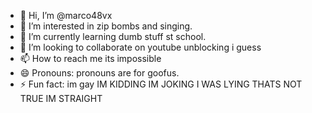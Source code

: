 - 👋 Hi, I’m @marco48vx
- 👀 I’m interested in zip bombs and singing.
- 🌱 I’m currently learning dumb stuff st school.
- 💞️ I’m looking to collaborate on youtube unblocking i guess
- 📫 How to reach me its impossible
- 😄 Pronouns: pronouns are for goofus.
- ⚡ Fun fact: im gay IM KIDDING IM JOKING I WAS LYING THATS NOT TRUE IM STRAIGHT
<!---
marco48vx/marco48vx is a ✨ special ✨ repository because its `README.md` (this file) appears on your GitHub profile.
You can click the Preview link to take a look at your changes.
--->
